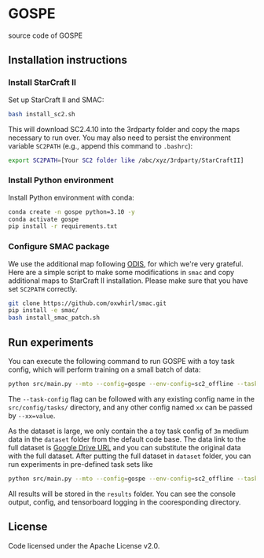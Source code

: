 # GOSPE
source code of GOSPE

## Installation instructions

### Install StarCraft II

Set up StarCraft II and SMAC:

```bash
bash install_sc2.sh
```

This will download SC2.4.10 into the 3rdparty folder and copy the maps necessary to run over. You may also need to persist the environment variable `SC2PATH` (e.g., append this command to `.bashrc`):

```bash
export SC2PATH=[Your SC2 folder like /abc/xyz/3rdparty/StarCraftII]
```

### Install Python environment

Install Python environment with conda:

```bash
conda create -n gospe python=3.10 -y
conda activate gospe
pip install -r requirements.txt
```

### Configure SMAC package

We use the additional map following [ODIS](https://github.com/LAMDA-RL/ODIS), for which we're very grateful. Here are a simple script to make some modifications in `smac` and copy additional maps to StarCraft II installation. Please make sure that you have set `SC2PATH` correctly.

```bash
git clone https://github.com/oxwhirl/smac.git
pip install -e smac/
bash install_smac_patch.sh
```

## Run experiments

You can execute the following command to run GOSPE with a toy task config, which will perform training on a small batch of data:

```bash
python src/main.py --mto --config=gospe --env-config=sc2_offline --task-config=toy --seed=1 --note=toytest
```

The `--task-config` flag can be followed with any existing config name in the `src/config/tasks/` directory, and any other config named `xx` can be passed by `--xx=value`. 

As the dataset is large, we only contain the a toy task config of `3m` medium data in the `dataset` folder from the default code base. The data link to the full dataset is [Google Drive URL](https://drive.google.com/file/d/1yyqMBwZkEV6SIXB7F41Lc9tQeCoq_Nza/view?usp=sharing) and you can substitute the original data with the full dataset. After putting the full dataset in `dataset` folder, you can run experiments in pre-defined task sets like 

```bash
python src/main.py --mto --config=gospe --env-config=sc2_offline --task-config=marine-hard-expert --seed=1 --note=SMACtest
```

All results will be stored in the `results` folder. You can see the console output, config, and tensorboard logging in the cooresponding directory.

## License

Code licensed under the Apache License v2.0.


